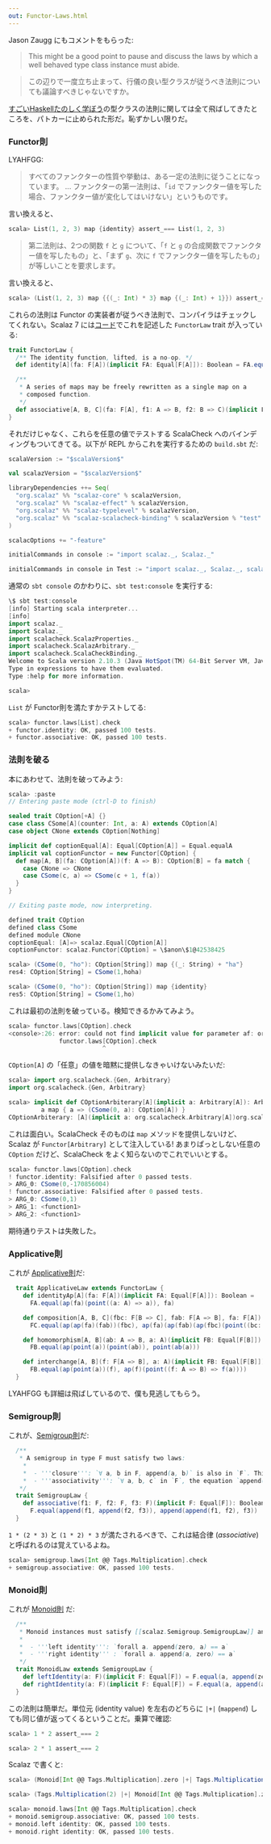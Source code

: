 ```yaml
---
out: Functor-Laws.html
---
```


Jason Zaugg にもコメントをもらった:

> This might be a good point to pause and discuss the laws by which a well behaved type class instance must abide.

> この辺りで一度立ち止まって、行儀の良い型クラスが従うべき法則についても議論すべきじゃないですか。

[すごいHaskellたのしく学ぼう](http://www.amazon.co.jp/dp/4274068854)の型クラスの法則に関しては全て飛ばしてきたところを、パトカーに止められた形だ。恥ずかしい限りだ。

### Functor則

LYAHFGG:

> すべてのファンクターの性質や挙動は、ある一定の法則に従うことになっています。
> ...
> ファンクターの第一法則は、「`id` でファンクター値を写した場合、ファンクター値が変化してはいけない」というものです。

言い換えると、

```scala
scala> List(1, 2, 3) map {identity} assert_=== List(1, 2, 3)
```

> 第二法則は、2つの関数 `f` と `g` について、「`f` と `g` の合成関数でファンクター値を写したもの」と、「まず `g`、次に `f` でファンクター値を写したもの」が等しいことを要求します。

言い換えると、

```scala
scala> (List(1, 2, 3) map {{(_: Int) * 3} map {(_: Int) + 1}}) assert_=== (List(1, 2, 3) map {(_: Int) * 3} map {(_: Int) + 1})
```

これらの法則は Functor の実装者が従うべき法則で、コンパイラはチェックしてくれない。Scalaz 7 には[コード]($scalazBaseUrl$/core/src/main/scala/scalaz/Functor.scala#L68-77)でこれを記述した `FunctorLaw` trait が入っている:

```scala
trait FunctorLaw {
  /** The identity function, lifted, is a no-op. */
  def identity[A](fa: F[A])(implicit FA: Equal[F[A]]): Boolean = FA.equal(map(fa)(x => x), fa)

  /**
   * A series of maps may be freely rewritten as a single map on a
   * composed function.
   */
  def associative[A, B, C](fa: F[A], f1: A => B, f2: B => C)(implicit FC: Equal[F[C]]): Boolean = FC.equal(map(map(fa)(f1))(f2), map(fa)(f2 compose f1))
}
```

それだけじゃなく、これらを任意の値でテストする ScalaCheck へのバインディングもついてきてる。以下が REPL からこれを実行するための `build.sbt` だ:

```scala
scalaVersion := "$scalaVersion$"

val scalazVersion = "$scalazVersion$"

libraryDependencies ++= Seq(
  "org.scalaz" %% "scalaz-core" % scalazVersion,
  "org.scalaz" %% "scalaz-effect" % scalazVersion,
  "org.scalaz" %% "scalaz-typelevel" % scalazVersion,
  "org.scalaz" %% "scalaz-scalacheck-binding" % scalazVersion % "test"
)

scalacOptions += "-feature"

initialCommands in console := "import scalaz._, Scalaz._"

initialCommands in console in Test := "import scalaz._, Scalaz._, scalacheck.ScalazProperties._, scalacheck.ScalazArbitrary._,scalacheck.ScalaCheckBinding._"
```

通常の `sbt console` のかわりに、`sbt test:console` を実行する:

```scala
\$ sbt test:console
[info] Starting scala interpreter...
[info] 
import scalaz._
import Scalaz._
import scalacheck.ScalazProperties._
import scalacheck.ScalazArbitrary._
import scalacheck.ScalaCheckBinding._
Welcome to Scala version 2.10.3 (Java HotSpot(TM) 64-Bit Server VM, Java 1.6.0_45).
Type in expressions to have them evaluated.
Type :help for more information.

scala> 
```

`List` が Functor則を満たすかテストしてる:

```scala
scala> functor.laws[List].check
+ functor.identity: OK, passed 100 tests.
+ functor.associative: OK, passed 100 tests.
```

### 法則を破る

本にあわせて、法則を破ってみよう:

```scala
scala> :paste
// Entering paste mode (ctrl-D to finish)

sealed trait COption[+A] {}
case class CSome[A](counter: Int, a: A) extends COption[A]
case object CNone extends COption[Nothing]

implicit def coptionEqual[A]: Equal[COption[A]] = Equal.equalA
implicit val coptionFunctor = new Functor[COption] {
  def map[A, B](fa: COption[A])(f: A => B): COption[B] = fa match {
    case CNone => CNone
    case CSome(c, a) => CSome(c + 1, f(a))
  }
}

// Exiting paste mode, now interpreting.

defined trait COption
defined class CSome
defined module CNone
coptionEqual: [A]=> scalaz.Equal[COption[A]]
coptionFunctor: scalaz.Functor[COption] = \$anon\$1@42538425

scala> (CSome(0, "ho"): COption[String]) map {(_: String) + "ha"}
res4: COption[String] = CSome(1,hoha)

scala> (CSome(0, "ho"): COption[String]) map {identity}
res5: COption[String] = CSome(1,ho)
```

これは最初の法則を破っている。検知できるかみてみよう。

```scala
scala> functor.laws[COption].check
<console>:26: error: could not find implicit value for parameter af: org.scalacheck.Arbitrary[COption[Int]]
              functor.laws[COption].check
                          ^
```

`COption[A]` の「任意」の値を暗黙に提供しなきゃいけないみたいだ:

```scala
scala> import org.scalacheck.{Gen, Arbitrary}
import org.scalacheck.{Gen, Arbitrary}

scala> implicit def COptionArbiterary[A](implicit a: Arbitrary[A]): Arbitrary[COption[A]] =
         a map { a => (CSome(0, a): COption[A]) }
COptionArbiterary: [A](implicit a: org.scalacheck.Arbitrary[A])org.scalacheck.Arbitrary[COption[A]]
```

これは面白い。ScalaCheck そのものは `map` メソッドを提供しないけど、Scalaz が `Functor[Arbitrary]` として注入している! あまりぱっとしない任意の `COption` だけど、ScalaCheck をよく知らないのでこれでいいとする。

```scala
scala> functor.laws[COption].check
! functor.identity: Falsified after 0 passed tests.
> ARG_0: CSome(0,-170856004)
! functor.associative: Falsified after 0 passed tests.
> ARG_0: CSome(0,1)
> ARG_1: <function1>
> ARG_2: <function1>
```

期待通りテストは失敗した。

### Applicative則

これが [Applicative則]($scalazBaseUrl$/core/src/main/scala/scalaz/Applicative.scala#L60-72)だ:

```scala
  trait ApplicativeLaw extends FunctorLaw {
    def identityAp[A](fa: F[A])(implicit FA: Equal[F[A]]): Boolean =
      FA.equal(ap(fa)(point((a: A) => a)), fa)

    def composition[A, B, C](fbc: F[B => C], fab: F[A => B], fa: F[A])(implicit FC: Equal[F[C]]) =
      FC.equal(ap(ap(fa)(fab))(fbc), ap(fa)(ap(fab)(ap(fbc)(point((bc: B => C) => (ab: A => B) => bc compose ab)))))

    def homomorphism[A, B](ab: A => B, a: A)(implicit FB: Equal[F[B]]): Boolean =
      FB.equal(ap(point(a))(point(ab)), point(ab(a)))

    def interchange[A, B](f: F[A => B], a: A)(implicit FB: Equal[F[B]]): Boolean =
      FB.equal(ap(point(a))(f), ap(f)(point((f: A => B) => f(a))))
  }
```

LYAHFGG も詳細は飛ばしているので、僕も見逃してもらう。

### Semigroup則

これが、[Semigroup則]($scalazBaseUrl$/core/src/main/scala/scalaz/Semigroup.scala#L38-47)だ:

```scala
  /**
   * A semigroup in type F must satisfy two laws:
    *
    *  - '''closure''': `∀ a, b in F, append(a, b)` is also in `F`. This is enforced by the type system.
    *  - '''associativity''': `∀ a, b, c` in `F`, the equation `append(append(a, b), c) = append(a, append(b , c))` holds.
   */
  trait SemigroupLaw {
    def associative(f1: F, f2: F, f3: F)(implicit F: Equal[F]): Boolean =
      F.equal(append(f1, append(f2, f3)), append(append(f1, f2), f3))
  }
```

`1 * (2 * 3)` と `(1 * 2) * 3` が満たされるべきで、これは結合律 (*associative*) と呼ばれるのは覚えているよね。

```scala
scala> semigroup.laws[Int @@ Tags.Multiplication].check
+ semigroup.associative: OK, passed 100 tests.
```

### Monoid則

これが [Monoid則]($scalazBaseUrl$/core/src/main/scala/scalaz/Monoid.scala#L50-59) だ:

```scala
  /**
   * Monoid instances must satisfy [[scalaz.Semigroup.SemigroupLaw]] and 2 additional laws:
   *
   *  - '''left identity''': `forall a. append(zero, a) == a`
   *  - '''right identity''' : `forall a. append(a, zero) == a`
   */
  trait MonoidLaw extends SemigroupLaw {
    def leftIdentity(a: F)(implicit F: Equal[F]) = F.equal(a, append(zero, a))
    def rightIdentity(a: F)(implicit F: Equal[F]) = F.equal(a, append(a, zero))
  }
```

この法則は簡単だ。単位元 (identity value) を左右のどちらに `|+|` (`mappend`) しても同じ値が返ってくるということだ。乗算で確認:

```scala
scala> 1 * 2 assert_=== 2

scala> 2 * 1 assert_=== 2
```

Scalaz で書くと:

```scala
scala> (Monoid[Int @@ Tags.Multiplication].zero |+| Tags.Multiplication(2): Int) assert_=== 2

scala> (Tags.Multiplication(2) |+| Monoid[Int @@ Tags.Multiplication].zero: Int) assert_=== 2

scala> monoid.laws[Int @@ Tags.Multiplication].check
+ monoid.semigroup.associative: OK, passed 100 tests.
+ monoid.left identity: OK, passed 100 tests.
+ monoid.right identity: OK, passed 100 tests.
```
